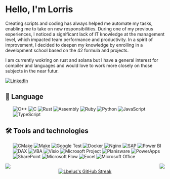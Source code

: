 <h1>Hello, I'm Lorris</h1>
<p>
Creating scripts and coding has always helped me automate my tasks, enabling me to take on new responsibilities. During one of my previous experiences, I noticed a significant lack of IT knowledge at the management level, which impacted team performance and productivity. In a spirit of improvement, I decided to deepen my knowledge by enrolling in a development school based on the 42 formula and projects. 
</p>
<p>
I am currently wokring on rust and solana but I have a general interest for compiler and languages and would love to work more closely on those subjects in the near futur.
</p>

[![LinkedIn](https://img.shields.io/badge/LinkedIn-0077B5?style=flat&logo=linkedin&logoColor=white)](https://www.linkedin.com/in/lbelus/)


<h2>📖 Language</h2>
<ul>

![C++](https://img.shields.io/badge/C++-00599C?style=for-the-badge&logo=cplusplus&logoColor=white)
![C](https://img.shields.io/badge/C-00599C?style=for-the-badge&logo=c&logoColor=white)
![Rust](https://img.shields.io/badge/Rust-000000?style=for-the-badge&logo=rust&logoColor=white)
![Assembly](https://img.shields.io/badge/Assembly-007ACC?style=for-the-badge&logo=assemblyscript&logoColor=white)
![Ruby](https://img.shields.io/badge/Ruby-CC342D?style=for-the-badge&logo=ruby&logoColor=white)
![Python](https://img.shields.io/badge/Python-3776AB?style=for-the-badge&logo=python&logoColor=white)
![JavaScript](https://img.shields.io/badge/JavaScript-F7DF1E?style=for-the-badge&logo=javascript&logoColor=black)
![TypeScript](https://img.shields.io/badge/TypeScript-3178C6?style=for-the-badge&logo=typescript&logoColor=white)
</ul>

<h2> 🛠️ Tools and technologies</h2>
<ul>

![CMake](https://img.shields.io/badge/CMake-064F8C?style=for-the-badge&logo=cmake&logoColor=white)
![Make](https://img.shields.io/badge/Make-0075B6?style=for-the-badge&logo=gnu&logoColor=white)
![Google Test](https://img.shields.io/badge/Google_Test-4285F4?style=for-the-badge&logo=google&logoColor=white)
![Docker](https://img.shields.io/badge/Docker-2496ED?style=for-the-badge&logo=docker&logoColor=white)
![Nginx](https://img.shields.io/badge/Nginx-009639?style=for-the-badge&logo=nginx&logoColor=white)
![SAP](https://img.shields.io/badge/SAP-0FAAFF?style=for-the-badge&logo=sap&logoColor=white)
![Power BI](https://img.shields.io/badge/Power_BI-F2C811?style=for-the-badge&logo=powerbi&logoColor=black)
![DAX](https://img.shields.io/badge/DAX-F2C811?style=for-the-badge&logo=powerbi&logoColor=black)
![VBA](https://img.shields.io/badge/VBA-217346?style=for-the-badge)
![Visio](https://img.shields.io/badge/Visio-3955A3?style=for-the-badge&logo=microsoftvisio&logoColor=white)
![Microsoft Project](https://img.shields.io/badge/Microsoft_Project-217346?style=for-the-badge&logo=microsoftoffice&logoColor=white)
![Planisware](https://img.shields.io/badge/Planisware-217346?style=for-the-badge)
![PowerApps](https://img.shields.io/badge/PowerApps-742774?style=for-the-badge&logo=microsoftpowerapps&logoColor=white)
![SharePoint](https://img.shields.io/badge/SharePoint-0078D4?style=for-the-badge&logo=microsoftsharepoint&logoColor=white)
![Microsoft Flow](https://img.shields.io/badge/Microsoft_Flow-0078D4?style=for-the-badge&logo=microsoftflow&logoColor=white)
![Excel](https://img.shields.io/badge/Excel-217346?style=for-the-badge&logo=microsoftexcel&logoColor=white)
![Microsoft Office](https://img.shields.io/badge/Microsoft_Office-D83B01?style=for-the-badge&logo=microsoftoffice&logoColor=white)
</ul>
<p>
</p>



<p>
</p>
<div align="left">
  <a href="https://github.com/Lbelus">
    <img align="center" src="https://github-readme-stats.vercel.app/api/top-langs/?username=Lbelus&show_icons=true&locale=en&layout=compact&theme=gruvbox" />
  </a>
  <a href="https://github.com/Lbelus">
    <img align="right" src="https://github-readme-stats.vercel.app/api?username=Lbelus&show_icons=true&locale=en&theme=gruvbox" />
  </a>
</div>
<div align="center">
  <a href="https://github.com/Lbelus">
    <img src="https://github-readme-streak-stats.herokuapp.com/?user=Lbelus&theme=gruvbox" alt="Lbelus's GitHub Streak" />
  </a>
</div>
